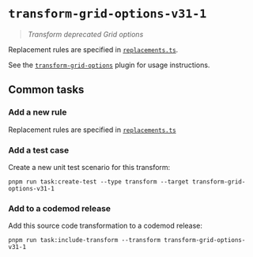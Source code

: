 # `transform-grid-options-v31-1`

> _Transform deprecated Grid options_

Replacement rules are specified in [`replacements.ts`](./replacements.ts).

See the [`transform-grid-options`](../../plugins/transform-grid-options/) plugin for usage instructions.

## Common tasks

### Add a new rule

Replacement rules are specified in [`replacements.ts`](./replacements.ts)

### Add a test case

Create a new unit test scenario for this transform:

```
pnpm run task:create-test --type transform --target transform-grid-options-v31-1
```

### Add to a codemod release

Add this source code transformation to a codemod release:

```
pnpm run task:include-transform --transform transform-grid-options-v31-1
```
